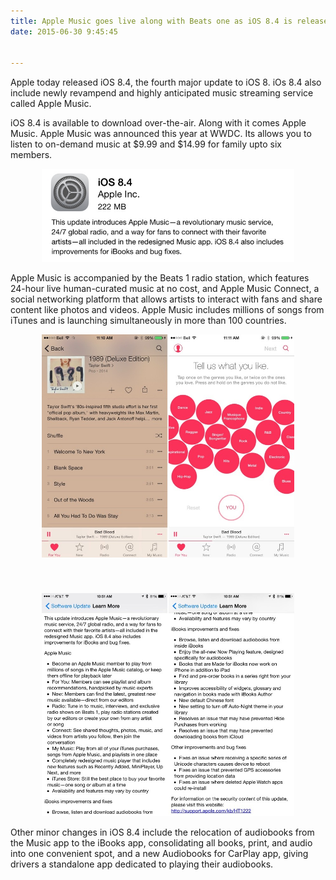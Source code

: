 ```yaml
---
title: Apple Music goes live along with Beats one as iOS 8.4 is released
date: 2015-06-30 9:45:45


---
```


<p>Apple today released iOS 8.4, the fourth major update to iOS 8. iOs 8.4 also include newly revampend and highly anticipated music streaming service called Apple Music.</p>

<p>iOS 8.4 is available to download over-the-air. Along with it comes Apple Music. Apple Music was announced this year at WWDC. Its allows you to listen to on-demand music at $9.99 and $14.99 for family upto six members.</p>

<div style="width: 80%; margin: 10px auto;"><img src="/assets/blog-img/ios84applemusic.jpg"></div>
<p>Apple Music is accompanied by the Beats 1 radio station, which features 24-hour live human-curated music at no cost, and Apple Music Connect, a social networking platform that allows artists to interact with fans and share content like photos and videos. Apple Music includes millions of songs from iTunes and is launching simultaneously in more than 100 countries. 
</p>
<div style="width: 80%; margin: 10px auto;"><img src="/assets/blog-img/applemusicscreenshots-800x709.jpg"></div>
<br>
<br>
<div style="width: 80%; margin: 10px auto;"><img src="/assets/blog-img/ios84releasenotes-800x708.jpg"></div>

<p>Other minor changes in iOS 8.4 include the relocation of audiobooks from the Music app to the iBooks app, consolidating all books, print, and audio into one convenient spot, and a new Audiobooks for CarPlay app, giving drivers a standalone app dedicated to playing their audiobooks. 
</p>
